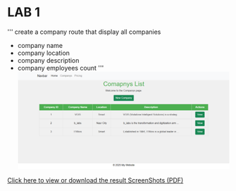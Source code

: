 # LAB 1 
'''
create a company route that display all companies
- company name
- company location
- company description
- company employees count
'''
![Screenshot](images/Task1.png)

[Click here to view or download the result ScreenShots (PDF)](ScreenShots.pdf)
